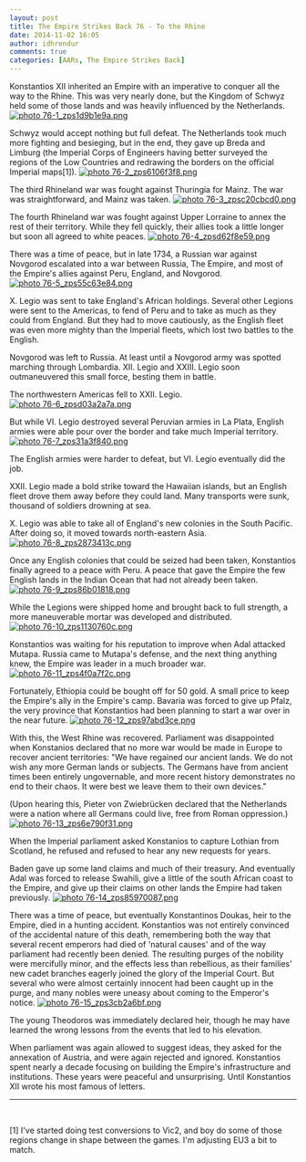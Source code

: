 ```yaml
---
layout: post
title: The Empire Strikes Back 76 - To the Rhine
date: 2014-11-02 16:05
author: idhrendur
comments: true
categories: [AARs, The Empire Strikes Back]
---
```

Konstantios XII inherited an Empire with an imperative to conquer all the way to the Rhine. This was very nearly done, but the Kingdom of Schwyz held some of those lands and was heavily influenced by the Netherlands.
<a href="http://s1327.photobucket.com/user/idhrendur/media/The%20Empire%20Strikes%20Back/76-1_zps1d9b1e9a.png.html" target="_blank"><img class="aligncenter" src="http://i1327.photobucket.com/albums/u670/idhrendur/The%20Empire%20Strikes%20Back/76-1_zps1d9b1e9a.png" alt=" photo 76-1_zps1d9b1e9a.png" border="0" /></a>

Schwyz would accept nothing but full defeat. The Netherlands took much more fighting and besieging, but in the end, they gave up Breda and Limburg (the Imperial Corps of Engineers having better surveyed the regions of the Low Countries and redrawing the borders on the official Imperial maps[1]).
<a href="http://s1327.photobucket.com/user/idhrendur/media/The%20Empire%20Strikes%20Back/76-2_zps6106f3f8.png.html" target="_blank"><img class="aligncenter" src="http://i1327.photobucket.com/albums/u670/idhrendur/The%20Empire%20Strikes%20Back/76-2_zps6106f3f8.png" alt=" photo 76-2_zps6106f3f8.png" border="0" /></a>

The third Rhineland war was fought against Thuringia for Mainz. The war was straightforward, and Mainz was taken.
<a href="http://s1327.photobucket.com/user/idhrendur/media/The%20Empire%20Strikes%20Back/76-3_zpsc20cbcd0.png.html" target="_blank"><img class="aligncenter" src="http://i1327.photobucket.com/albums/u670/idhrendur/The%20Empire%20Strikes%20Back/76-3_zpsc20cbcd0.png" alt=" photo 76-3_zpsc20cbcd0.png" border="0" /></a>

The fourth Rhineland war was fought against Upper Lorraine to annex the rest of their territory. While they fell quickly, their allies took a little longer but soon all agreed to white peaces.
<a href="http://s1327.photobucket.com/user/idhrendur/media/The%20Empire%20Strikes%20Back/76-4_zpsd62f8e59.png.html" target="_blank"><img class="aligncenter" src="http://i1327.photobucket.com/albums/u670/idhrendur/The%20Empire%20Strikes%20Back/76-4_zpsd62f8e59.png" alt=" photo 76-4_zpsd62f8e59.png" border="0" /></a>

There was a time of peace, but in late 1734, a Russian war against Novgorod escalated into a war between Russia, The Empire, and most of the Empire's allies against Peru, England, and Novgorod.
<a href="http://s1327.photobucket.com/user/idhrendur/media/The%20Empire%20Strikes%20Back/76-5_zps55c63e84.png.html" target="_blank"><img class="aligncenter" src="http://i1327.photobucket.com/albums/u670/idhrendur/The%20Empire%20Strikes%20Back/76-5_zps55c63e84.png" alt=" photo 76-5_zps55c63e84.png" border="0" /></a>

X. Legio was sent to take England's African holdings. Several other Legions were sent to the Americas, to fend of Peru and to take as much as they could from England. But they had to move cautiously, as the English fleet was even more mighty than the Imperial fleets, which lost two battles to the English.

Novgorod was left to Russia. At least until a Novgorod army was spotted marching through Lombardia. XII. Legio and XXIII. Legio soon outmaneuvered this small force, besting them in battle.

The northwestern Americas fell to XXII. Legio.
<a href="http://s1327.photobucket.com/user/idhrendur/media/The%20Empire%20Strikes%20Back/76-6_zpsd03a2a7a.png.html" target="_blank"><img class="aligncenter" src="http://i1327.photobucket.com/albums/u670/idhrendur/The%20Empire%20Strikes%20Back/76-6_zpsd03a2a7a.png" alt=" photo 76-6_zpsd03a2a7a.png" border="0" /></a>

But while VI. Legio destroyed several Peruvian armies in La Plata, English armies were able pour over the border and take much Imperial territory.
<a href="http://s1327.photobucket.com/user/idhrendur/media/The%20Empire%20Strikes%20Back/76-7_zps31a3f840.png.html" target="_blank"><img class="aligncenter" src="http://i1327.photobucket.com/albums/u670/idhrendur/The%20Empire%20Strikes%20Back/76-7_zps31a3f840.png" alt=" photo 76-7_zps31a3f840.png" border="0" /></a>

The English armies were harder to defeat, but VI. Legio eventually did the job.

XXII. Legio made a bold strike toward the Hawaiian islands, but an English fleet drove them away before they could land. Many transports were sunk, thousand of soldiers drowning at sea.

X. Legio was able to take all of England's new colonies in the South Pacific. After doing so, it moved towards north-eastern Asia.
<a href="http://s1327.photobucket.com/user/idhrendur/media/The%20Empire%20Strikes%20Back/76-8_zps2873413c.png.html" target="_blank"><img class="aligncenter" src="http://i1327.photobucket.com/albums/u670/idhrendur/The%20Empire%20Strikes%20Back/76-8_zps2873413c.png" alt=" photo 76-8_zps2873413c.png" border="0" /></a>

Once any English colonies that could be seized had been taken, Konstantios finally agreed to a peace with Peru. A peace that gave the Empire the few English lands in the Indian Ocean that had not already been taken.
<a href="http://s1327.photobucket.com/user/idhrendur/media/The%20Empire%20Strikes%20Back/76-9_zps86b01818.png.html" target="_blank"><img class="aligncenter" src="http://i1327.photobucket.com/albums/u670/idhrendur/The%20Empire%20Strikes%20Back/76-9_zps86b01818.png" alt=" photo 76-9_zps86b01818.png" border="0" /></a>

While the Legions were shipped home and brought back to full strength, a more maneuverable mortar was developed and distributed.
<a href="http://s1327.photobucket.com/user/idhrendur/media/The%20Empire%20Strikes%20Back/76-10_zps1130760c.png.html" target="_blank"><img class="aligncenter" src="http://i1327.photobucket.com/albums/u670/idhrendur/The%20Empire%20Strikes%20Back/76-10_zps1130760c.png" alt=" photo 76-10_zps1130760c.png" border="0" /></a>

Konstantios was waiting for his reputation to improve when Adal attacked Mutapa. Russia came to Mutapa's defense, and the next thing anything knew, the Empire was leader in a much broader war.
<a href="http://s1327.photobucket.com/user/idhrendur/media/The%20Empire%20Strikes%20Back/76-11_zps4f0a7f2c.png.html" target="_blank"><img class="aligncenter" src="http://i1327.photobucket.com/albums/u670/idhrendur/The%20Empire%20Strikes%20Back/76-11_zps4f0a7f2c.png" alt=" photo 76-11_zps4f0a7f2c.png" border="0" /></a>

Fortunately, Ethiopia could be bought off for 50 gold. A small price to keep the Empire's ally in the Empire's camp. Bavaria was forced to give up Pfalz, the very province that Konstantios had been planning to start a war over in the near future.
<a href="http://s1327.photobucket.com/user/idhrendur/media/The%20Empire%20Strikes%20Back/76-12_zps97abd3ce.png.html" target="_blank"><img class="aligncenter" src="http://i1327.photobucket.com/albums/u670/idhrendur/The%20Empire%20Strikes%20Back/76-12_zps97abd3ce.png" alt=" photo 76-12_zps97abd3ce.png" border="0" /></a>

With this, the West Rhine was recovered. Parliament was disappointed when Konstanios declared that no more war would be made in Europe to recover ancient territories:
"We have regained our ancient lands. We do not wish any more German lands or subjects. The Germans have from ancient times been entirely ungovernable, and more recent history demonstrates no end to their chaos. It were best we leave them to their own devices."

(Upon hearing this, Pieter von Zwiebrücken declared that the Netherlands were a nation where all Germans could live, free from Roman oppression.)
<a href="http://s1327.photobucket.com/user/idhrendur/media/The%20Empire%20Strikes%20Back/76-13_zps6e790f31.png.html" target="_blank"><img class="aligncenter" src="http://i1327.photobucket.com/albums/u670/idhrendur/The%20Empire%20Strikes%20Back/76-13_zps6e790f31.png" alt=" photo 76-13_zps6e790f31.png" border="0" /></a>

When the Imperial parliament asked Konstanios to capture Lothian from Scotland, he refused and refused to hear any new requests for years.

Baden gave up some land claims and much of their treasury. And eventually Adal was forced to release Swahili, give a little of the south African coast to the Empire, and give up their claims on other lands the Empire had taken previously.
<a href="http://s1327.photobucket.com/user/idhrendur/media/The%20Empire%20Strikes%20Back/76-14_zps85970087.png.html" target="_blank"><img class="aligncenter" src="http://i1327.photobucket.com/albums/u670/idhrendur/The%20Empire%20Strikes%20Back/76-14_zps85970087.png" alt=" photo 76-14_zps85970087.png" border="0" /></a>

There was a time of peace, but eventually Konstantinos Doukas, heir to the Empire, died in a hunting accident. Konstantios was not entirely convinced of the accidental nature of this death, remembering both the way that several recent emperors had died of 'natural causes' and of the way parliament had recently been denied. The resulting purges of the nobility were mercifully minor, and the effects less than rebellious, as their families' new cadet branches eagerly joined the glory of the Imperial Court. But several who were almost certainly innocent had been caught up in the purge, and many nobles were uneasy about coming to the Emperor's notice.
<a href="http://s1327.photobucket.com/user/idhrendur/media/The%20Empire%20Strikes%20Back/76-15_zps3cb2a6bf.png.html" target="_blank"><img class="aligncenter" src="http://i1327.photobucket.com/albums/u670/idhrendur/The%20Empire%20Strikes%20Back/76-15_zps3cb2a6bf.png" alt=" photo 76-15_zps3cb2a6bf.png" border="0" /></a>

The young Theodoros was immediately declared heir, though he may have learned the wrong lessons from the events that led to his elevation.

When parliament was again allowed to suggest ideas, they asked for the annexation of Austria, and were again rejected and ignored. Konstantios spent nearly a decade focusing on building the Empire's infrastructure and institutions. These years were peaceful and unsurprising. Until Konstantios XII wrote his most famous of letters.

<hr />

&nbsp;

[1] I've started doing test conversions to Vic2, and boy do some of those regions change in shape between the games. I'm adjusting EU3 a bit to match.
